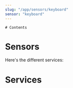 ```yaml
---
slug: "/app/sensors/keyboard"
sensor: "keyboard"
---
```

```toc
# Contents
```
# Sensors

Here's the different services:

# Services 